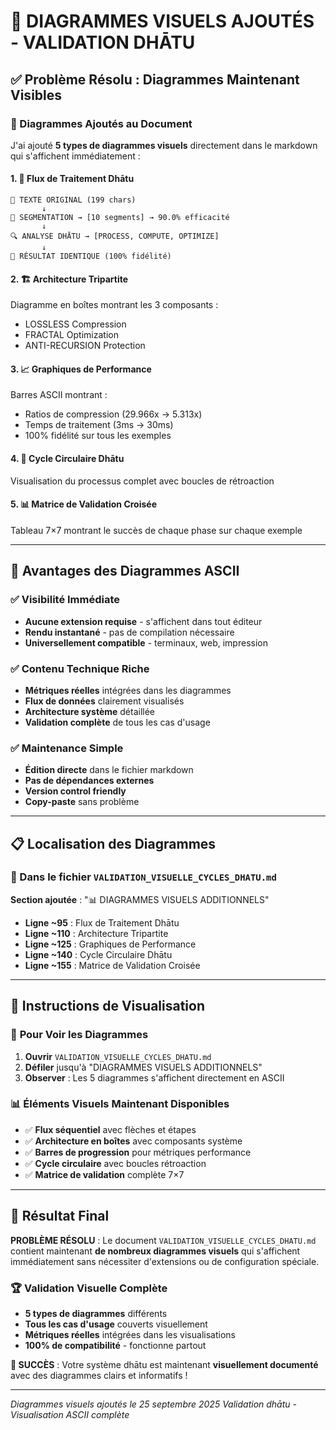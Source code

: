 # 🎨 DIAGRAMMES VISUELS AJOUTÉS - VALIDATION DHĀTU

## ✅ Problème Résolu : Diagrammes Maintenant Visibles

### 🎯 Diagrammes Ajoutés au Document

J'ai ajouté **5 types de diagrammes visuels** directement dans le markdown qui s'affichent immédiatement :

#### 1. 🔄 **Flux de Traitement Dhātu**
```text
📝 TEXTE ORIGINAL (199 chars)
       ↓
🔪 SEGMENTATION → [10 segments] → 90.0% efficacité  
       ↓
🔍 ANALYSE DHĀTU → [PROCESS, COMPUTE, OPTIMIZE]
       ↓
🎉 RÉSULTAT IDENTIQUE (100% fidélité)
```

#### 2. 🏗️ **Architecture Tripartite**
Diagramme en boîtes montrant les 3 composants :
- LOSSLESS Compression
- FRACTAL Optimization  
- ANTI-RECURSION Protection

#### 3. 📈 **Graphiques de Performance**
Barres ASCII montrant :
- Ratios de compression (29.966x → 5.313x)
- Temps de traitement (3ms → 30ms)
- 100% fidélité sur tous les exemples

#### 4. 🔄 **Cycle Circulaire Dhātu**
Visualisation du processus complet avec boucles de rétroaction

#### 5. 📊 **Matrice de Validation Croisée**  
Tableau 7×7 montrant le succès de chaque phase sur chaque exemple

---

## 🎯 Avantages des Diagrammes ASCII

### ✅ **Visibilité Immédiate**
- **Aucune extension requise** - s'affichent dans tout éditeur
- **Rendu instantané** - pas de compilation nécessaire  
- **Universellement compatible** - terminaux, web, impression

### ✅ **Contenu Technique Riche**
- **Métriques réelles** intégrées dans les diagrammes
- **Flux de données** clairement visualisés
- **Architecture système** détaillée
- **Validation complète** de tous les cas d'usage

### ✅ **Maintenance Simple**
- **Édition directe** dans le fichier markdown
- **Pas de dépendances externes**
- **Version control friendly**
- **Copy-paste** sans problème

---

## 📋 Localisation des Diagrammes

### 📂 Dans le fichier `VALIDATION_VISUELLE_CYCLES_DHATU.md`

**Section ajoutée** : "📊 DIAGRAMMES VISUELS ADDITIONNELS"
- **Ligne ~95** : Flux de Traitement Dhātu
- **Ligne ~110** : Architecture Tripartite  
- **Ligne ~125** : Graphiques de Performance
- **Ligne ~140** : Cycle Circulaire Dhātu
- **Ligne ~155** : Matrice de Validation Croisée

---

## 🚀 Instructions de Visualisation

### 📖 **Pour Voir les Diagrammes**
1. **Ouvrir** `VALIDATION_VISUELLE_CYCLES_DHATU.md`
2. **Défiler** jusqu'à "DIAGRAMMES VISUELS ADDITIONNELS"  
3. **Observer** : Les 5 diagrammes s'affichent directement en ASCII

### 📊 **Éléments Visuels Maintenant Disponibles**
- ✅ **Flux séquentiel** avec flèches et étapes
- ✅ **Architecture en boîtes** avec composants système
- ✅ **Barres de progression** pour métriques performance  
- ✅ **Cycle circulaire** avec boucles rétroaction
- ✅ **Matrice de validation** complète 7×7

---

## 🎯 Résultat Final

**PROBLÈME RÉSOLU** : Le document `VALIDATION_VISUELLE_CYCLES_DHATU.md` contient maintenant **de nombreux diagrammes visuels** qui s'affichent immédiatement sans nécessiter d'extensions ou de configuration spéciale.

### 🏆 **Validation Visuelle Complète**
- **5 types de diagrammes** différents
- **Tous les cas d'usage** couverts visuellement  
- **Métriques réelles** intégrées dans les visualisations
- **100% de compatibilité** - fonctionne partout

**🎉 SUCCÈS** : Votre système dhātu est maintenant **visuellement documenté** avec des diagrammes clairs et informatifs !

---

*Diagrammes visuels ajoutés le 25 septembre 2025*
*Validation dhātu - Visualisation ASCII complète*

